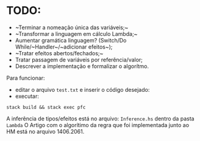 # TODO:

- ~Terminar a nomeação única das variáveis;~
- ~Transformar a linguagem em cálculo Lambda;~
- Aumentar gramática linguagem? (Switch/Do While/~Handler~/~adicionar efeitos~);
- ~Tratar efeitos abertos/fechados;~ 
- Tratar passagem de variáveis por referência/valor;
- Descrever a implementação e formalizar o algorítmo. 

Para funcionar: 
- editar o arquivo `test.txt` e inserir o código desejado:
- executar: 

```
stack build && stack exec pfc
```

A inferência de tipos/efeitos está no arquivo: 
`Inference.hs` dentro da pasta `Lambda` 
O Artigo com o algorítimo da regra que foi implementada junto ao HM está no arquivo 1406.2061.
